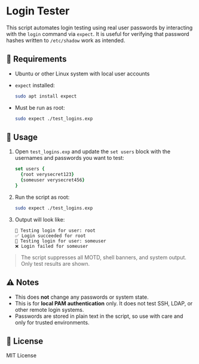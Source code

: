 # Login Tester

This script automates login testing using real user passwords by interacting with the `login` command via `expect`. It is useful for verifying that password hashes written to `/etc/shadow` work as intended.

## 🔧 Requirements

- Ubuntu or other Linux system with local user accounts
- `expect` installed:
  ```bash
  sudo apt install expect
  ```

- Must be run as root:
  ```bash
  sudo expect ./test_logins.exp
  ```

## 📝 Usage

1. Open `test_logins.exp` and update the `set users` block with the usernames and passwords you want to test:
   ```tcl
   set users {
     {root verysecret123}
     {someuser verysecret456}
   }
   ```

2. Run the script as root:
   ```bash
   sudo expect ./test_logins.exp
   ```

3. Output will look like:
   ```
   🔐 Testing login for user: root
   ✅ Login succeeded for root
   🔐 Testing login for user: someuser
   ❌ Login failed for someuser
   ```

> The script suppresses all MOTD, shell banners, and system output. Only test results are shown.

## ⚠️ Notes

- This does **not** change any passwords or system state.
- This is for **local PAM authentication** only. It does not test SSH, LDAP, or other remote login systems.
- Passwords are stored in plain text in the script, so use with care and only for trusted environments.

## 📄 License

MIT License

